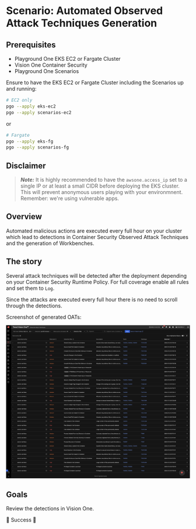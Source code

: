 # Scenario: Automated Observed Attack Techniques Generation

## Prerequisites

- Playground One EKS EC2 or Fargate Cluster
- Vision One Container Security
- Playground One Scenarios

Ensure to have the EKS EC2 or Fargate Cluster including the Scenarios up and running:

```sh
# EC2 only
pgo --apply eks-ec2
pgo --apply scenarios-ec2
```

or

```sh
# Fargate
pgo --apply eks-fg
pgo --apply scenarios-fg
```

## Disclaimer

> ***Note:*** It is highly recommended to have the `awsone.access_ip` set to a single IP or at least a small CIDR before deploying the EKS cluster. This will prevent anonymous users playing with your environmnent. Remember: we're using vulnerable apps.

## Overview

Automated malicious actions are executed every full hour on your cluster which lead to detections in Container Security Observed Attack Techniques and the generation of Workbenches.

## The story

Several attack techniques will be detected after the deployment depending on your Container Security Runtime Policy. For full coverage enable all rules and set them to `Log`.

Since the attacks are executed every full hour there is no need to scroll through the detections.

Screenshot of generated OATs:

![alt text](images/oat-generation-01.png "OATs")

## Goals

Review the detections in Vision One.

🎉 Success 🎉
